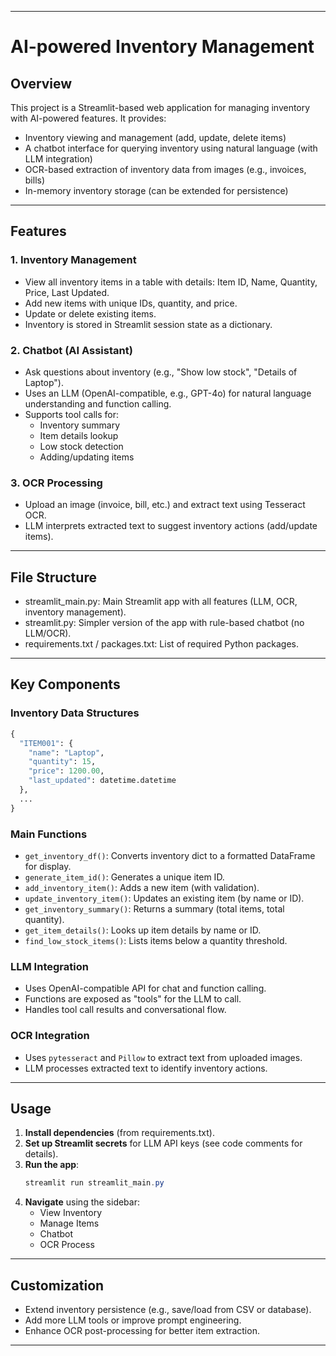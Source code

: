 
---

# AI-powered Inventory Management

## Overview

This project is a Streamlit-based web application for managing inventory with AI-powered features. It provides:
- Inventory viewing and management (add, update, delete items)
- A chatbot interface for querying inventory using natural language (with LLM integration)
- OCR-based extraction of inventory data from images (e.g., invoices, bills)
- In-memory inventory storage (can be extended for persistence)

---

## Features

### 1. Inventory Management
- View all inventory items in a table with details: Item ID, Name, Quantity, Price, Last Updated.
- Add new items with unique IDs, quantity, and price.
- Update or delete existing items.
- Inventory is stored in Streamlit session state as a dictionary.

### 2. Chatbot (AI Assistant)
- Ask questions about inventory (e.g., "Show low stock", "Details of Laptop").
- Uses an LLM (OpenAI-compatible, e.g., GPT-4o) for natural language understanding and function calling.
- Supports tool calls for:
  - Inventory summary
  - Item details lookup
  - Low stock detection
  - Adding/updating items

### 3. OCR Processing
- Upload an image (invoice, bill, etc.) and extract text using Tesseract OCR.
- LLM interprets extracted text to suggest inventory actions (add/update items).

---

## File Structure

- streamlit_main.py: Main Streamlit app with all features (LLM, OCR, inventory management).
- streamlit.py: Simpler version of the app with rule-based chatbot (no LLM/OCR).
- requirements.txt / packages.txt: List of required Python packages.

---

## Key Components

### Inventory Data Structures

```python
{
  "ITEM001": {
    "name": "Laptop",
    "quantity": 15,
    "price": 1200.00,
    "last_updated": datetime.datetime
  },
  ...
}
```

### Main Functions

- `get_inventory_df()`: Converts inventory dict to a formatted DataFrame for display.
- `generate_item_id()`: Generates a unique item ID.
- `add_inventory_item()`: Adds a new item (with validation).
- `update_inventory_item()`: Updates an existing item (by name or ID).
- `get_inventory_summary()`: Returns a summary (total items, total quantity).
- `get_item_details()`: Looks up item details by name or ID.
- `find_low_stock_items()`: Lists items below a quantity threshold.

### LLM Integration

- Uses OpenAI-compatible API for chat and function calling.
- Functions are exposed as "tools" for the LLM to call.
- Handles tool call results and conversational flow.

### OCR Integration

- Uses `pytesseract` and `Pillow` to extract text from uploaded images.
- LLM processes extracted text to identify inventory actions.

---

## Usage

1. **Install dependencies** (from requirements.txt).
2. **Set up Streamlit secrets** for LLM API keys (see code comments for details).
3. **Run the app**:
   ```powershell
   streamlit run streamlit_main.py
   ```
4. **Navigate** using the sidebar:
   - View Inventory
   - Manage Items
   - Chatbot
   - OCR Process

---

## Customization

- Extend inventory persistence (e.g., save/load from CSV or database).
- Add more LLM tools or improve prompt engineering.
- Enhance OCR post-processing for better item extraction.

---
